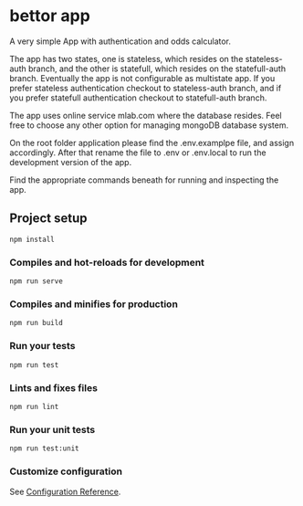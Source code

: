 # bettor app

A very simple App with authentication and odds calculator.

The app has two states, one is stateless, which resides on the stateless-auth branch, and the other is statefull, which resides on the statefull-auth branch. Eventually the app is not configurable as multistate app. If you prefer stateless authentication checkout to stateless-auth branch, and if you prefer statefull authentication checkout to statefull-auth branch.

The app uses online service mlab.com where the database resides. Feel free to choose any other option for managing mongoDB database system.

On the root folder application please find the .env.examplpe file, and assign accordingly. After that rename the file to .env or .env.local to run the development version of the app.

Find the appropriate commands beneath for running and inspecting the app.

## Project setup

```
npm install
```

### Compiles and hot-reloads for development

```
npm run serve
```

### Compiles and minifies for production

```
npm run build
```

### Run your tests

```
npm run test
```

### Lints and fixes files

```
npm run lint
```

### Run your unit tests

```
npm run test:unit
```

### Customize configuration

See [Configuration Reference](https://cli.vuejs.org/config/).
